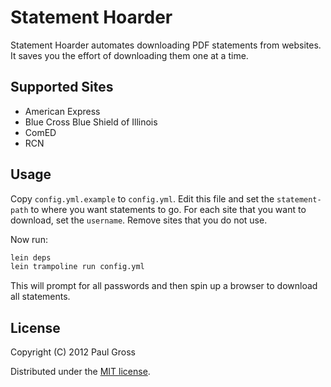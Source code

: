 # Statement Hoarder

Statement Hoarder automates downloading PDF statements from websites. It saves you the effort of downloading them one at a time.

## Supported Sites

* American Express
* Blue Cross Blue Shield of Illinois
* ComED
* RCN

## Usage

Copy `config.yml.example` to `config.yml`. Edit this file and set the `statement-path` to where you want statements to go. For each site that you want to download, set the `username`. Remove sites that you do not use.

Now run:

```bash
lein deps
lein trampoline run config.yml
```

This will prompt for all passwords and then spin up a browser to download all statements.

## License

Copyright (C) 2012 Paul Gross

Distributed under the [MIT license](http://www.opensource.org/licenses/MIT).
